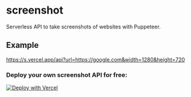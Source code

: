 # screenshot
Serverless API to take screenshots of websites with Puppeteer.

## Example
https://s.vercel.app/api?url=https://google.com&width=1280&height=720

### Deploy your own screenshot API for free:

[![Deploy with Vercel](https://vercel.com/button)](https://vercel.com/new/git/external?repository-url=https%3A%2F%2Fgithub.com%2FRemiixInc%2Fscreenshot)
